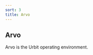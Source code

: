```yaml
---
sort: 3
title: Arvo
---
```


## Arvo

Arvo is the Urbit operating environment.

<list src="."></list>
